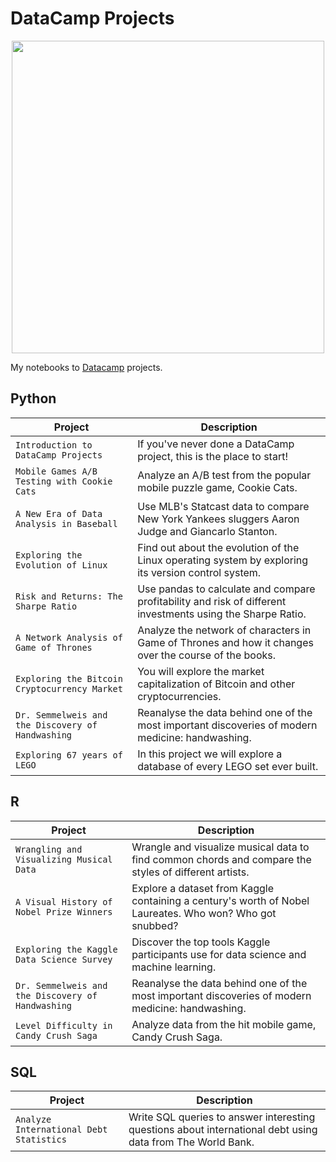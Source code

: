 # DataCamp Projects

<p align="center"> 
<img src="https://cdn.datacamp.com/main-app/assets/brand/logos/DataCamp_Horizontal_RGB-d196011f63ebda76dc5c9772425cf9541b8639af842d5e5476ef10f2460ed1e4.png" width="500">
</p>

My notebooks to [Datacamp](https://www.datacamp.com/profile/davidnguyen68) projects.

## Python
| Project | Description |
| --- | --- |
| `Introduction to DataCamp Projects` | If you've never done a DataCamp project, this is the place to start! |
| `Mobile Games A/B Testing with Cookie Cats` | Analyze an A/B test from the popular mobile puzzle game, Cookie Cats. |
| `A New Era of Data Analysis in Baseball` | Use MLB's Statcast data to compare New York Yankees sluggers Aaron Judge and Giancarlo Stanton. |
| `Exploring the Evolution of Linux` | Find out about the evolution of the Linux operating system by exploring its version control system. |
| `Risk and Returns: The Sharpe Ratio` | Use pandas to calculate and compare profitability and risk of different investments using the Sharpe Ratio. |
| `A Network Analysis of Game of Thrones` | Analyze the network of characters in Game of Thrones and how it changes over the course of the books. |
| `Exploring the Bitcoin Cryptocurrency Market` | You will explore the market capitalization of Bitcoin and other cryptocurrencies. |
| `Dr. Semmelweis and the Discovery of Handwashing` | Reanalyse the data behind one of the most important discoveries of modern medicine: handwashing. |
| `Exploring 67 years of LEGO` | In this project we will explore a database of every LEGO set ever built. |

## R
| Project | Description |
| --- | --- |
| `Wrangling and Visualizing Musical Data` | Wrangle and visualize musical data to find common chords and compare the styles of different artists. |
| `A Visual History of Nobel Prize Winners` | Explore a dataset from Kaggle containing a century's worth of Nobel Laureates. Who won? Who got snubbed? |
| `Exploring the Kaggle Data Science Survey` | Discover the top tools Kaggle participants use for data science and machine learning. |
| `Dr. Semmelweis and the Discovery of Handwashing` | Reanalyse the data behind one of the most important discoveries of modern medicine: handwashing. |
| `Level Difficulty in Candy Crush Saga` | Analyze data from the hit mobile game, Candy Crush Saga. |

## SQL
| Project | Description |
| --- | --- |
| `Analyze International Debt Statistics` | Write SQL queries to answer interesting questions about international debt using data from The World Bank. |
